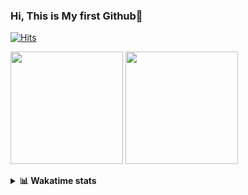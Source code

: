 ### Hi, This is My first Github👋
[![Hits](https://hits.seeyoufarm.com/api/count/incr/badge.svg?url=https%3A%2F%2Fgithub.com%2FJonghyun-Park1027&count_bg=%2379C83D&title_bg=%23555555&icon=&icon_color=%23E7E7E7&title=hits&edge_flat=false)](https://hits.seeyoufarm.com)
<br>

<!--[![Solved.ac Profile](http://mazassumnida.wtf/api/v2/generate_badge?boj=ppjjhh1027)](https://solved.ac/ppjjhh1027/)
-->
<p>
  <img height="180em" src="https://github-readme-stats-eight-rho-29.vercel.app/api?username=Jonghyun-Park1027&show_icons=true&include_all_commits=true&bg_color=30,e96443,904e95&title_color=fff&text_color=fff">
  <img height="180em" src="https://github-readme-stats-eight-rho-29.vercel.app/api/top-langs/?username=Jonghyun-Park1027&layout=compact&bg_color=30,e96443,904e95&title_color=fff&text_color=fff">


</p>
<details>
<summary><b>📊 Wakatime stats</b><br></summary>
<div>
<hr/>




<!--START_SECTION:waka-->
![Code Time](http://img.shields.io/badge/Code%20Time-518%20hrs%2050%20mins-blue)

![Profile Views](http://img.shields.io/badge/Profile%20Views-20-blue)

**🐱 My GitHub Data** 

> 📦 54.0 kB Used in GitHub's Storage 
 > 
> 🏆 187 Contributions in the Year 2023
 > 
> 🚫 Not Opted to Hire
 > 
> 📜 7 Public Repositories 
 > 
> 🔑 2 Private Repositories 
 > 
**I'm an Early 🐤** 

```text
🌞 Morning                35 commits          █████░░░░░░░░░░░░░░░░░░░░   18.72 % 
🌆 Daytime                108 commits         ██████████████░░░░░░░░░░░   57.75 % 
🌃 Evening                42 commits          ██████░░░░░░░░░░░░░░░░░░░   22.46 % 
🌙 Night                  2 commits           ░░░░░░░░░░░░░░░░░░░░░░░░░   01.07 % 
```
📅 **I'm Most Productive on Tuesday** 

```text
Monday                   26 commits          ███░░░░░░░░░░░░░░░░░░░░░░   13.90 % 
Tuesday                  51 commits          ███████░░░░░░░░░░░░░░░░░░   27.27 % 
Wednesday                12 commits          ██░░░░░░░░░░░░░░░░░░░░░░░   06.42 % 
Thursday                 14 commits          ██░░░░░░░░░░░░░░░░░░░░░░░   07.49 % 
Friday                   41 commits          █████░░░░░░░░░░░░░░░░░░░░   21.93 % 
Saturday                 15 commits          ██░░░░░░░░░░░░░░░░░░░░░░░   08.02 % 
Sunday                   28 commits          ████░░░░░░░░░░░░░░░░░░░░░   14.97 % 
```


📊 **This Week I Spent My Time On** 

```text
🕑︎ Time Zone: Asia/Seoul

💬 Programming Languages: 
Jupyter                  21 hrs 42 mins      ██████████████░░░░░░░░░░░   56.98 % 
Python                   12 hrs 37 mins      ████████░░░░░░░░░░░░░░░░░   33.15 % 
Text                     2 hrs 3 mins        █░░░░░░░░░░░░░░░░░░░░░░░░   05.42 % 
Markdown                 1 hr 26 mins        █░░░░░░░░░░░░░░░░░░░░░░░░   03.78 % 
GitIgnore file           7 mins              ░░░░░░░░░░░░░░░░░░░░░░░░░   00.33 % 

🔥 Editors: 
PyCharm                  22 hrs 15 mins      ███████████████░░░░░░░░░░   58.45 % 
VS Code                  15 hrs 49 mins      ██████████░░░░░░░░░░░░░░░   41.55 % 

🐱‍💻 Projects: 
dacon_전력사용량예측            14 hrs 37 mins      ██████████░░░░░░░░░░░░░░░   38.38 % 
Codingtest               13 hrs 57 mins      █████████░░░░░░░░░░░░░░░░   36.66 % 
ai_철도경진대회                4 hrs 13 mins       ███░░░░░░░░░░░░░░░░░░░░░░   11.09 % 
fastcampus_codingstudy   2 hrs 20 mins       ██░░░░░░░░░░░░░░░░░░░░░░░   06.13 % 
today                    40 mins             ░░░░░░░░░░░░░░░░░░░░░░░░░   01.78 % 

💻 Operating System: 
Windows                  38 hrs 5 mins       █████████████████████████   100.00 % 
```

**I Mostly Code in Jupyter Notebook** 

```text
Jupyter Notebook         6 repos             ███████████████████░░░░░░   75.00 % 
C++                      1 repo              ███░░░░░░░░░░░░░░░░░░░░░░   12.50 % 
HTML                     1 repo              ███░░░░░░░░░░░░░░░░░░░░░░   12.50 % 
```




 Last Updated on 15/08/2023 18:33:54 UTC
<!--END_SECTION:waka-->
</details>



